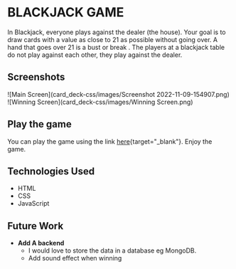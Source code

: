 
# **BLACKJACK GAME**

In Blackjack, everyone plays against the dealer (the house). Your goal is to draw cards with a value as close to 21 as possible without going over. A hand that goes over 21 is a bust or break . 
The players at a blackjack table do not play against each other, they play against the dealer.

## Screenshots

![Main Screen](card_deck-css/images/Screenshot 2022-11-09-154907.png)
![Winning Screen](card_deck-css/images/Winning Screen.png)

## Play the game
You can play the game using the link [here](https://hasanabdirahman.github.io/Blackjack-Game/){target="_blank"}. Enjoy the game.

## Technologies Used

- HTML
- CSS
- JavaScript

## Future Work

- **Add A backend**
  - I would love to store the data in a database eg MongoDB.
  - Add sound effect when winning
  

